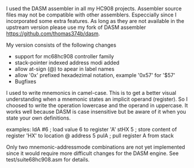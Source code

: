 I used the DASM assembler in all my HC908 projects. Assembler source files may not be compatible with other assemblers. Especcially
since I incorporated some extra features. As long as they are not available in the upstream version please use my fork of DASM assembler 
https://github.com/thomas374b/dasm.

My version consists of the following changes

* support for mc68hc908 controller family
* stack-pointer indexed address modi added
* allow at-sign (@) to apear in label names
* allow '0x' prefixed hexadezimal notation, example '0x57' for '$57'  
* Bugfixes

I used to write mnemonics in camel-case. This is to get a better visual understanding 
when a mnemonic states an implicit operand (register). So I choosed to write the 
operation lowercase and the operand in uppercase. It works well because DASM is case 
insensitive but be aware of it when you state your own definitions.

examples:
 ldA	#6	; load value 6 to register 'A'
 stHX   5	; store content of register 'HX' to location @ address 5
 pulA	    ; pull register A from stack

Only two mnemonic-addressmode combinations are not yet implemented since it would require 
more difficult changes for the DASM engine. See test/suite68hc908.asm for details.

